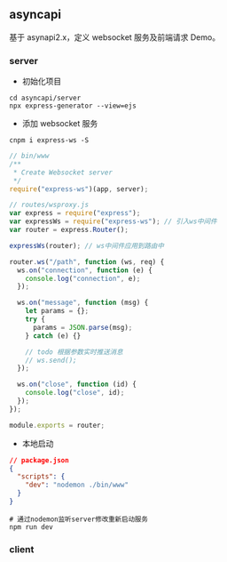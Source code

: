 ## asyncapi

基于 asynapi2.x，定义 websocket 服务及前端请求 Demo。

### server

- 初始化项目

```shell
cd asyncapi/server
npx express-generator --view=ejs
```

- 添加 websocket 服务

```shell
cnpm i express-ws -S
```

```javascript
// bin/www
/**
 * Create Websocket server
 */
require("express-ws")(app, server);
```

```javascript
// routes/wsproxy.js
var express = require("express");
var expressWs = require("express-ws"); // 引入ws中间件
var router = express.Router();

expressWs(router); // ws中间件应用到路由中

router.ws("/path", function (ws, req) {
  ws.on("connection", function (e) {
    console.log("connection", e);
  });

  ws.on("message", function (msg) {
    let params = {};
    try {
      params = JSON.parse(msg);
    } catch (e) {}

    // todo 根据参数实时推送消息
    // ws.send();
  });

  ws.on("close", function (id) {
    console.log("close", id);
  });
});

module.exports = router;
```

- 本地启动

```json
// package.json
{
  "scripts": {
    "dev": "nodemon ./bin/www"
  }
}
```

```shell
# 通过nodemon监听server修改重新启动服务
npm run dev
```

### client
